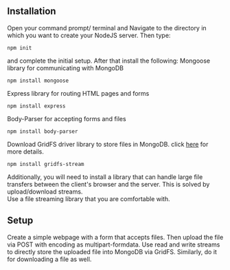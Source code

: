## Installation
Open your command prompt/ terminal and Navigate to the directory in which you want to create your NodeJS server. Then type:
```
npm init
```
and complete the initial setup. After that install the following:
Mongoose library for communicating with MongoDB
```
npm install mongoose
```
Express library for routing HTML pages and forms
```
npm install express
```
Body-Parser for accepting forms and files
```
npm install body-parser
```
Download GridFS driver library to store files in MongoDB. click [here](https://www.npmjs.com/package/gridfs-stream "gridfs-stream sample codes") for more details.
```
npm install gridfs-stream
```
Additionally, you will need to install a library that can handle large file transfers between the client's browser and the server. This is solved by upload/download streams.  
Use a file streaming library that you are comfortable with.

## Setup
Create a simple webpage with a form that accepts files. Then upload the file via POST with encoding as multipart-formdata.
Use read and write streams to directly store the uploaded file into MongoDB via GridFS. Similarly, do it for downloading a file as well.
